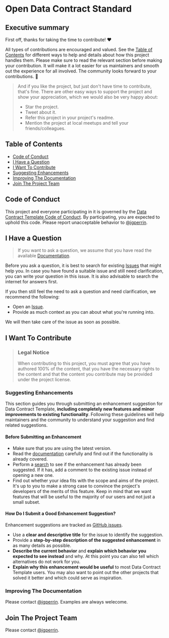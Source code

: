 # Open Data Contract Standard

## Executive summary
First off, thanks for taking the time to contribute! ❤️

All types of contributions are encouraged and valued. See the [Table of Contents](#table-of-contents) for different ways to help and details about how this project handles them. Please make sure to read the relevant section before making your contribution. It will make it a lot easier for us maintainers and smooth out the experience for all involved. The community looks forward to your contributions. 🎉

> And if you like the project, but just don't have time to contribute, that's fine. There are other easy ways to support the project and show your appreciation, which we would also be very happy about:
> - Star the project.
> - Tweet about it.
> - Refer this project in your project's readme.
> - Mention the project at local meetups and tell your friends/colleagues.

<!-- omit in toc -->
## Table of Contents

- [Code of Conduct](#code-of-conduct)
- [I Have a Question](#i-have-a-question)
- [I Want To Contribute](#i-want-to-contribute)
- [Suggesting Enhancements](#suggesting-enhancements)
- [Improving The Documentation](#improving-the-documentation)
- [Join The Project Team](#join-the-project-team)


## Code of Conduct

This project and everyone participating in it is governed by the
[Data Contract Template Code of Conduct](blob/master/CODE_OF_CONDUCT.md).
By participating, you are expected to uphold this code. Please report unacceptable behavior
to [@jgperrin](https://github.com/jgperrin).


## I Have a Question

> If you want to ask a question, we assume that you have read the available [Documentation](https://github.com/AIDAUserGroup/open-data-contract-standard).

Before you ask a question, it is best to search for existing [Issues](/issues) that might help you. In case you have found a suitable issue and still need clarification, you can write your question in this issue. It is also advisable to search the internet for answers first.

If you then still feel the need to ask a question and need clarification, we recommend the following:

- Open an [Issue](/issues/new).
- Provide as much context as you can about what you're running into.

We will then take care of the issue as soon as possible.

## I Want To Contribute

> ### Legal Notice <!-- omit in toc -->
> When contributing to this project, you must agree that you have authored 100% of the content, that you have the necessary rights to the content and that the content you contribute may be provided under the project license.

### Suggesting Enhancements

This section guides you through submitting an enhancement suggestion for Data Contract Template, **including completely new features and minor improvements to existing functionality**. Following these guidelines will help maintainers and the community to understand your suggestion and find related suggestions.

<!-- omit in toc -->
#### Before Submitting an Enhancement

- Make sure that you are using the latest version.
- Read the [documentation](https://github.com/AIDAUserGroup/open-data-contract-standard) carefully and find out if the functionality is already covered.
- Perform a [search](/issues) to see if the enhancement has already been suggested. If it has, add a comment to the existing issue instead of opening a new one.
- Find out whether your idea fits with the scope and aims of the project. It's up to you to make a strong case to convince the project's developers of the merits of this feature. Keep in mind that we want features that will be useful to the majority of our users and not just a small subset. 

<!-- omit in toc -->
#### How Do I Submit a Good Enhancement Suggestion?

Enhancement suggestions are tracked as [GitHub issues](/issues).

- Use a **clear and descriptive title** for the issue to identify the suggestion.
- Provide a **step-by-step description of the suggested enhancement** in as many details as possible.
- **Describe the current behavior** and **explain which behavior you expected to see instead** and why. At this point you can also tell which alternatives do not work for you.
- **Explain why this enhancement would be useful** to most Data Contract Template users. You may also want to point out the other projects that solved it better and which could serve as inspiration.

### Improving The Documentation
Please contact [@jgperrin](https://github.com/jgperrin). Examples are always welecome.

## Join The Project Team
Please contact [@jgperrin](https://github.com/jgperrin).
